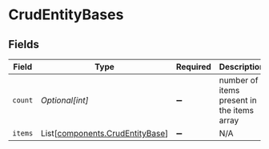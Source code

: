 # CrudEntityBases


## Fields

| Field                                                                        | Type                                                                         | Required                                                                     | Description                                                                  |
| ---------------------------------------------------------------------------- | ---------------------------------------------------------------------------- | ---------------------------------------------------------------------------- | ---------------------------------------------------------------------------- |
| `count`                                                                      | *Optional[int]*                                                              | :heavy_minus_sign:                                                           | number of items present in the items array                                   |
| `items`                                                                      | List[[components.CrudEntityBase](../../models/components/crudentitybase.md)] | :heavy_minus_sign:                                                           | N/A                                                                          |